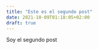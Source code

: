 ```yaml
---
title: "Este es el segundo post"
date: 2021-10-09T01:18:05+02:00
draft: true
---
```


Soy el segundo post
